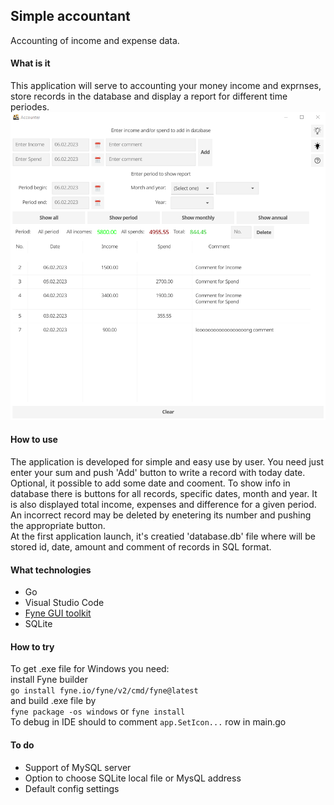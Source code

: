 <html>
    <head>
        <h2>Simple accountant</h2>
        Accounting of income and expense data.
    </head>
    <body>
        <div>
            <h4>What is it</h4>
            <a>
                This application will serve to accounting your money income and
                exprnses, store records in the database and
                display a report for different time periodes.
            </a>
        </div>
        <div>
            <img src="screen.png">
        </div>
        <h4>How to use</h4>
        <a>
            The application is developed for simple and easy use by user. You
            need just enter your sum and push 'Add' button
            to write a record with today date. Optional, it possible to add some
            date and cooment. To show info in database
            there is buttons for all records, specific dates, month and year. It
            is also displayed total income, expenses
            and difference for a given period. An incorrect record may be
            deleted by enetering its number and pushing the
            appropriate button.<br>
            At the first application launch, it's creatied 'database.db' file
            where will be stored id, date, amount and comment
            of records in SQL format.
        </a>
        <div>
            <h4>
                What technologies
            </h4>
            <a>
                <ul>
                    <li>Go</li>
                    <li>Visual Studio Code</li>
                    <li><a href="https://fyne.io/">Fyne GUI toolkit</a></li>
                    <li>SQLite</li>
                </ul>
            </a>
        </div>
        <h4>
            How to try
        </h4>
        <a>
            To get .exe file for Windows you need:<br>
            install Fyne builder<br>
            <code>go install fyne.io/fyne/v2/cmd/fyne@latest</code> <br>
            and build .exe file by<br>
            <code>fyne package -os windows</code> or <code>fyne install</code><br>
            To debug in IDE should to comment <code>app.SetIcon...</code> row in
            main.go
        </a>
        <div>
            <h4>
                To do
            </h4>
            <a>
                <ul>
                    <li>Support of MySQL server</li>
                    <li>Option to choose SQLite local file or MysQL address</li>
                    <li>Default config settings</li>
                </ul>
            </a>
        </div>
    </body>
</html>
